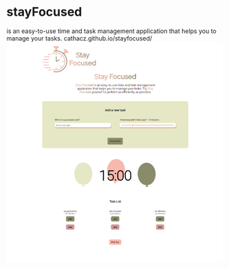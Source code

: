 # stayFocused
 is an easy-to-use time and task management application that helps you to manage your tasks. 
cathacz.github.io/stayfocused/
 ![check here](stayfocused1.png)

